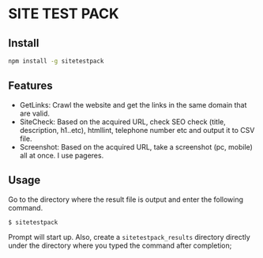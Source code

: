 # SITE TEST PACK

## Install

```bash
npm install -g sitetestpack
```

## Features

* GetLinks: Crawl the website and get the links in the same domain that are valid.
* SiteCheck: Based on the acquired URL, check SEO check (title, description, h1..etc), htmllint, telephone number etc and output it to CSV file.
* Screenshot: Based on the acquired URL, take a screenshot (pc, mobile) all at once. I use pageres.

## Usage
Go to the directory where the result file is output and enter the following command.

```bash
$ sitetestpack
```

Prompt will start up.
Also, create a `sitetestpack_results`
directory directly under the directory where you typed the command after completion;
